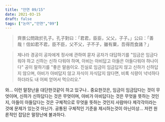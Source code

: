 ```yaml
---
title: "안연 09/15"
date: 2021-03-15
draft: false
tags: ["논어","안연","09"]
---
```


> 齊景公問政於孔子。孔子對曰：「君君，臣臣，父父，子子。」公曰：「善哉！信如君不君，臣不臣，父不父，子不子，雖有粟，吾得而食諸？」

> 제나라 경공이 공자에게 정사에 관하여 묻자 공자가 대답하기를 "임금은 임금다워야 하고 신하는 신하 다워야 하며, 아비는 아비답고 아들은 아들다워야 하나이다" 공이 말하기를 "좋은 말씀이오. 진실로 임금이 임금답지 않고 신하가 신하답지 않으며, 아비가 아비답지 않고 자식이 자식답지 않다면, 비록 식량이 넉넉하다 하더라도 내 어찌 얻어서 먹으리오."

와... 이런 말장난을 대단한것같이 하고 있구나.. 중요한것은, 임금이 임금답다는 것이 무엇이며, 신하가 신하답다는 것은 무엇이며, 아비가 아비답다는 것은 무엇을 뜻하는 것인지, 아들이 아들답다는 것은 구체적으로 무엇을 뜻하는 것인지 사람마다 제각각이라는 것에 문제가 있는것 아닌가. 공통된 구체적인 기준을 제시하는것이 아닌이상... 저런 원론적인 잡담은 말장난에 불과하다.
